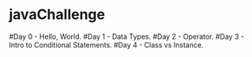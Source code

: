 # javaChallenge
#Day 0 - Hello, World.
#Day 1 - Data Types.
#Day 2 - Operator.
#Day 3 - Intro to Conditional Statements.
#Day 4 - Class vs Instance.
